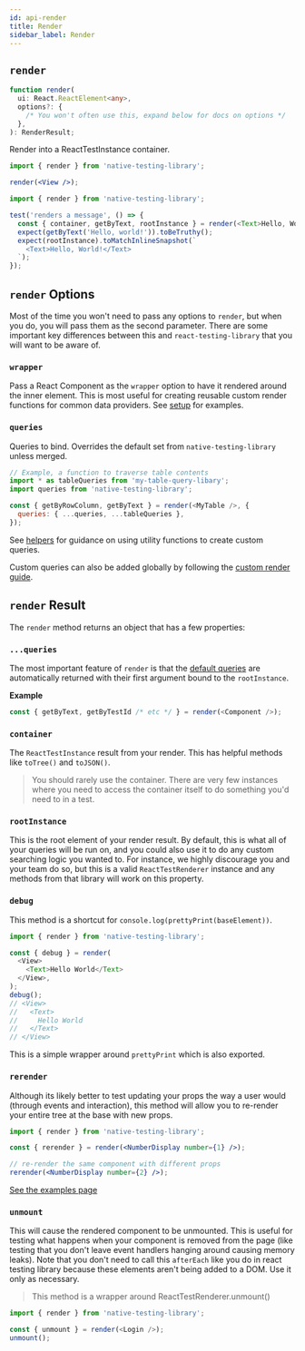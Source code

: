 ```yaml
---
id: api-render
title: Render
sidebar_label: Render
---
```


## `render`

```typescript
function render(
  ui: React.ReactElement<any>,
  options?: {
    /* You won't often use this, expand below for docs on options */
  },
): RenderResult;
```

Render into a ReactTestInstance container.

```jsx
import { render } from 'native-testing-library';

render(<View />);
```

```javascript
import { render } from 'native-testing-library';

test('renders a message', () => {
  const { container, getByText, rootInstance } = render(<Text>Hello, World!</Text>);
  expect(getByText('Hello, world!')).toBeTruthy();
  expect(rootInstance).toMatchInlineSnapshot(`
    <Text>Hello, World!</Text>
  `);
});
```

## `render` Options

Most of the time you won't need to pass any options to `render`, but when you do, you will pass them
as the second parameter. There are some important key differences between this and
`react-testing-library` that you will want to be aware of.

### `wrapper`

Pass a React Component as the `wrapper` option to have it rendered around the inner element. This is
most useful for creating reusable custom render functions for common data providers. See
[setup](setup.md#custom-render) for examples.

### `queries`

Queries to bind. Overrides the default set from `native-testing-library` unless merged.

```js
// Example, a function to traverse table contents
import * as tableQueries from 'my-table-query-libary';
import queries from 'native-testing-library';

const { getByRowColumn, getByText } = render(<MyTable />, {
  queries: { ...queries, ...tableQueries },
});
```

See [helpers](../api-helpers.md) for guidance on using utility functions to create custom queries.

Custom queries can also be added globally by following the
[custom render guide](./setup#custom-render).

## `render` Result

The `render` method returns an object that has a few properties:

### `...queries`

The most important feature of `render` is that the [default queries](api-queries.md) are
automatically returned with their first argument bound to the `rootInstance`.

**Example**

```javascript
const { getByText, getByTestId /* etc */ } = render(<Component />);
```

### `container`

The `ReactTestInstance` result from your render. This has helpful methods like `toTree()` and
`toJSON()`.

> You should rarely use the container. There are very few instances where you need to access the
> container itself to do something you'd need to in a test.

### `rootInstance`

This is the root element of your render result. By default, this is what all of your queries will be
run on, and you could also use it to do any custom searching logic you wanted to. For instance, we
highly discourage you and your team do so, but this is a valid `ReactTestRenderer` instance and any
methods from that library will work on this property.

### `debug`

This method is a shortcut for `console.log(prettyPrint(baseElement))`.

```javascript
import { render } from 'native-testing-library';

const { debug } = render(
  <View>
    <Text>Hello World</Text>
  </View>,
);
debug();
// <View>
//   <Text>
//     Hello World
//   </Text>
// </View>
```

This is a simple wrapper around `prettyPrint` which is also exported.

### `rerender`

Although its likely better to test updating your props the way a user would (through events and
interaction), this method will allow you to re-render your entire tree at the base with new props.

```jsx
import { render } from 'native-testing-library';

const { rerender } = render(<NumberDisplay number={1} />);

// re-render the same component with different props
rerender(<NumberDisplay number={2} />);
```

[See the examples page](example-update-props.md)

### `unmount`

This will cause the rendered component to be unmounted. This is useful for testing what happens when
your component is removed from the page (like testing that you don't leave event handlers hanging
around causing memory leaks). Note that you don't need to call this `afterEach` like you do in react
testing library because these elements aren't being added to a DOM. Use it only as necessary.

> This method is a wrapper around ReactTestRenderer.unmount()

```javascript
import { render } from 'native-testing-library';

const { unmount } = render(<Login />);
unmount();
```
